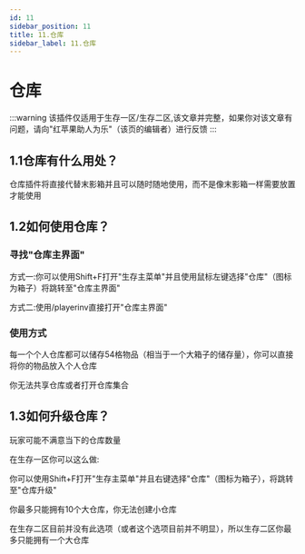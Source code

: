 ```yaml
---
id: 11
sidebar_position: 11
title: 11.仓库
sidebar_label: 11.仓库
---
```


# 仓库

:::warning
该插件仅适用于生存一区/生存二区,该文章并完整，如果你对该文章有问题，请向"红苹果助人为乐"（该页的编辑者）进行反馈
:::

## 1.1仓库有什么用处？

仓库插件将直接代替末影箱并且可以随时随地使用，而不是像末影箱一样需要放置才能使用

## 1.2如何使用仓库？

### 寻找"仓库主界面"

方式一:你可以使用Shift+F打开"生存主菜单"并且使用鼠标左键选择"仓库"（图标为箱子）将跳转至"仓库主界面"

方式二:使用/playerinv直接打开"仓库主界面"

### 使用方式

每一个个人仓库都可以储存54格物品（相当于一个大箱子的储存量），你可以直接将你的物品放入个人仓库

你无法共享仓库或者打开仓库集合

## 1.3如何升级仓库？

玩家可能不满意当下的仓库数量

在生存一区你可以这么做:

你可以使用Shift+F打开"生存主菜单"并且右键选择"仓库"（图标为箱子），将跳转至"仓库升级"

你最多只能拥有10个大仓库，你无法创建小仓库

在生存二区目前并没有此选项（或者这个选项目前并不明显），所以生存二区你最多只能拥有一个大仓库
